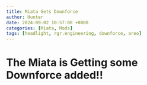 ```yaml
---
title: Miata Gets Downforce
author: Hunter
date: 2024-09-02 10:57:00 +0800
categories: [Miata, Mods]
tags: [headlight, rgr.engineering, downforce, areo]
---
```


# The Miata is Getting some Downforce added!!
